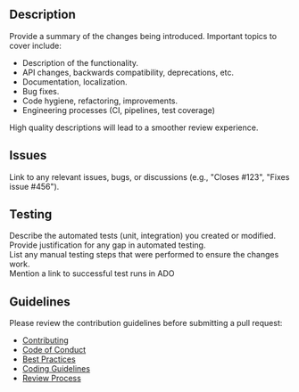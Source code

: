 ## Description

Provide a summary of the changes being introduced. Important topics to cover
include:

- Description of the functionality.
- API changes, backwards compatibility, deprecations, etc.
- Documentation, localization.
- Bug fixes.
- Code hygiene, refactoring, improvements.
- Engineering processes (CI, pipelines, test coverage)

High quality descriptions will lead to a smoother review experience.

## Issues

Link to any relevant issues, bugs, or discussions (e.g., "Closes \#123", "Fixes
issue \#456").

## Testing

Describe the automated tests (unit, integration) you created or modified.
Provide justification for any gap in automated testing.  
List any manual testing steps that were performed to ensure the changes work.  
Mention a link to successful test runs in ADO

## Guidelines

Please review the contribution guidelines before submitting a pull request:

- [Contributing](/CONTRIBUTING.md)
- [Code of Conduct](/CODE_OF_CONDUCT.md)
- [Best Practices](/coding-best-practices.md)
- [Coding Guidelines](/coding-guidelines.md)
- [Review Process](/review-process.md)